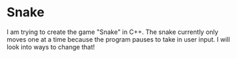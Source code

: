 # Snake

I am trying to create the game "Snake" in C++. The snake currently only moves one at a time because the program pauses to take in user input. I will look into ways to change that!
